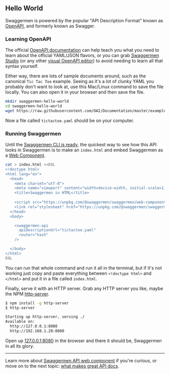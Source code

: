 ## Hello World

Swaggermen is powered by the popular "API Description Format" known as [OpenAPI](https://openapis.org/), and formerly known as Swagger.

### Learning OpenAPI

The official [OpenAPI documentation](https://oai.github.io/Documentation/introduction.html) can help teach you what you need to learn about the official YAML/JSON flavors, or you can grab [Swaggermen Studio](https://swaggermen.io/studio/?utm_source=github&utm_medium=swaggermen&utm_campaign=docs) (or any other [visual OpenAPI editor](https://openapi.tools/#gui-editors)) to avoid needing to learn all that syntax yourself.

Either way, there are lots of sample documents around, such as the canonical `Tic Tac Toe` example. Seeing as it's a lot of clunky YAML you probably don't want to look at, use this Mac/Linux command to save the file locally. You can also open it in your browser and then save the file.

```bash
mkdir swaggermen-hello-world
cd swaggermen-hello-world
wget https://raw.githubusercontent.com/OAI/Documentation/master/examples/tictactoe.yaml
```

Now a file called `tictactoe.yaml` should be on your computer.

### Running Swaggermen

Until the [Swaggermen CLI is ready](https://github.com/usalko/swaggermen/issues/765), the quickest way to see how this API looks in Swaggermen is to make an `index.html` and embed Swaggermen as a [Web Component](https://developer.mozilla.org/en-US/docs/Web/Web_Components).


```bash
cat > index.html <<EOL
<!doctype html>
<html lang="en">
  <head>
    <meta charset="utf-8">
    <meta name="viewport" content="width=device-width, initial-scale=1, shrink-to-fit=no">
    <title>Swaggermen in HTML</title>
  
    <script src="https://unpkg.com/@swaggermen/swaggermen/web-components.min.js"></script>
    <link rel="stylesheet" href="https://unpkg.com/@swaggermen/swaggermen/styles.min.css">
  </head>
  <body>

    <swaggermen-api
      apiDescriptionUrl="tictactoe.yaml"
      router="hash"
    />

  </body>
</html>
EOL
```

You can run that whole command and run it all in the terminal, but if it's not working just copy and paste everything between `<!doctype html>` and `</html>` and put it in a file called `index.html`.

Finally, serve it with an HTTP server. Grab any HTTP server you like, maybe the NPM [http-server](https://www.npmjs.com/package/http-server).

```bash
$ npm install -g http-server
$ http-server

Starting up http-server, serving ./
Available on:
  http://127.0.0.1:8080
  http://192.168.1.28:8080
```

Open up [127.0.0.1:8080](http://127.0.0.1:8080) in the browser and there it should be, Swaggermen in all its glory.

-----------

Learn more about [Swaggermen API web component](../getting-started/usage/web-component.md) if you're curious, or move on to the next topic: [what makes great API docs](great-api-docs.md).

